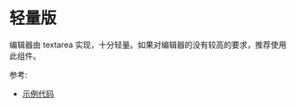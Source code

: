 # 轻量版

编辑器由 textarea 实现，十分轻量。如果对编辑器的没有较高的要求，推荐使用此组件。

<ClientOnly>
  <base-editor />
</ClientOnly>

参考:

- [示例代码](https://github.com/code-farmer-i/vue-markdown-editor/tree/dev/docs/.vuepress/components/base-editor.vue)
